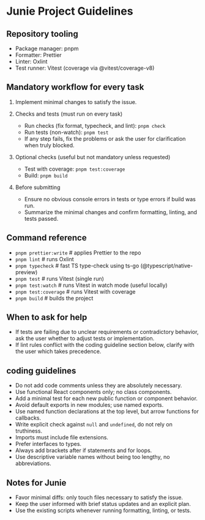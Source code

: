 # Junie Project Guidelines

## Repository tooling

- Package manager: pnpm
- Formatter: Prettier
- Linter: Oxlint
- Test runner: Vitest (coverage via @vitest/coverage-v8)

## Mandatory workflow for every task

1. Implement minimal changes to satisfy the issue.

2. Checks and tests (must run on every task)
   - Run checks (fix format, typecheck, and lint): `pnpm check`
   - Run tests (non-watch): `pnpm test`
   - If any step fails, fix the problems or ask the user for clarification when truly blocked.

3. Optional checks (useful but not mandatory unless requested)
   - Test with coverage: `pnpm test:coverage`
   - Build: `pnpm build`

4. Before submitting
   - Ensure no obvious console errors in tests or type errors if build was run.
   - Summarize the minimal changes and confirm formatting, linting, and tests passed.

## Command reference

- `pnpm prettier:write` # applies Prettier to the repo
- `pnpm lint` # runs Oxlint
- `pnpm typecheck` # fast TS type-check using ts-go (@typescript/native-preview)
- `pnpm test` # runs Vitest (single run)
- `pnpm test:watch` # runs Vitest in watch mode (useful locally)
- `pnpm test:coverage` # runs Vitest with coverage
- `pnpm build` # builds the project

## When to ask for help

- If tests are failing due to unclear requirements or contradictory behavior, ask the user whether to adjust tests or implementation.
- If lint rules conflict with the coding guideline section below, clarify with the user which takes precedence.

## coding guidelines

- Do not add code comments unless they are absolutely necessary.
- Use functional React components only; no class components.
- Add a minimal test for each new public function or component behavior.
- Avoid default exports in new modules; use named exports.
- Use named function declarations at the top level, but arrow functions for callbacks.
- Write explicit check against `null` and `undefined`, do not rely on truthiness.
- Imports must include file extensions.
- Prefer interfaces to types.
- Always add brackets after if statements and for loops.
- Use descriptive variable names without being too lengthy, no abbreviations.

## Notes for Junie

- Favor minimal diffs: only touch files necessary to satisfy the issue.
- Keep the user informed with brief status updates and an explicit plan.
- Use the existing scripts whenever running formatting, linting, or tests.
